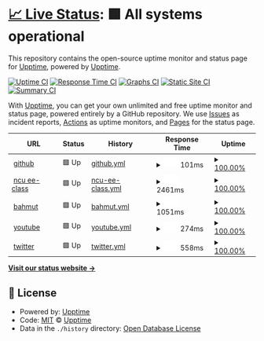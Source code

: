 # [📈 Live Status](https://demo.upptime.js.org): <!--live status--> **🟩 All systems operational**

This repository contains the open-source uptime monitor and status page for [Upptime](https://upptime.js.org), powered by [Upptime](https://github.com/upptime/upptime).

[![Uptime CI](https://github.com/upptime/upptime/workflows/Uptime%20CI/badge.svg)](https://github.com/upptime/upptime/actions?query=workflow%3A%22Uptime+CI%22)
[![Response Time CI](https://github.com/upptime/upptime/workflows/Response%20Time%20CI/badge.svg)](https://github.com/upptime/upptime/actions?query=workflow%3A%22Response+Time+CI%22)
[![Graphs CI](https://github.com/upptime/upptime/workflows/Graphs%20CI/badge.svg)](https://github.com/upptime/upptime/actions?query=workflow%3A%22Graphs+CI%22)
[![Static Site CI](https://github.com/upptime/upptime/workflows/Static%20Site%20CI/badge.svg)](https://github.com/upptime/upptime/actions?query=workflow%3A%22Static+Site+CI%22)
[![Summary CI](https://github.com/upptime/upptime/workflows/Summary%20CI/badge.svg)](https://github.com/upptime/upptime/actions?query=workflow%3A%22Summary+CI%22)

With [Upptime](https://upptime.js.org), you can get your own unlimited and free uptime monitor and status page, powered entirely by a GitHub repository. We use [Issues](https://github.com/upptime/upptime/issues) as incident reports, [Actions](https://github.com/upptime/upptime/actions) as uptime monitors, and [Pages](https://demo.upptime.js.org) for the status page.

<!--start: status pages-->
<!-- This summary is generated by Upptime (https://github.com/upptime/upptime) -->
<!-- Do not edit this manually, your changes will be overwritten -->
<!-- prettier-ignore -->
| URL | Status | History | Response Time | Uptime |
| --- | ------ | ------- | ------------- | ------ |
| <img alt="" src="https://favicons.githubusercontent.com/github.com" height="13"> [github](https://github.com/) | 🟩 Up | [github.yml](https://github.com/bob05231/0607ncu/commits/HEAD/history/github.yml) | <details><summary><img alt="Response time graph" src="./graphs/github/response-time-week.png" height="20"> 101ms</summary><br><a href="https://demo.upptime.js.org/history/github"><img alt="Response time 118" src="https://img.shields.io/endpoint?url=https%3A%2F%2Fraw.githubusercontent.com%2Fbob05231%2F0607ncu%2FHEAD%2Fapi%2Fgithub%2Fresponse-time.json"></a><br><a href="https://demo.upptime.js.org/history/github"><img alt="24-hour response time 37" src="https://img.shields.io/endpoint?url=https%3A%2F%2Fraw.githubusercontent.com%2Fbob05231%2F0607ncu%2FHEAD%2Fapi%2Fgithub%2Fresponse-time-day.json"></a><br><a href="https://demo.upptime.js.org/history/github"><img alt="7-day response time 101" src="https://img.shields.io/endpoint?url=https%3A%2F%2Fraw.githubusercontent.com%2Fbob05231%2F0607ncu%2FHEAD%2Fapi%2Fgithub%2Fresponse-time-week.json"></a><br><a href="https://demo.upptime.js.org/history/github"><img alt="30-day response time 118" src="https://img.shields.io/endpoint?url=https%3A%2F%2Fraw.githubusercontent.com%2Fbob05231%2F0607ncu%2FHEAD%2Fapi%2Fgithub%2Fresponse-time-month.json"></a><br><a href="https://demo.upptime.js.org/history/github"><img alt="1-year response time 118" src="https://img.shields.io/endpoint?url=https%3A%2F%2Fraw.githubusercontent.com%2Fbob05231%2F0607ncu%2FHEAD%2Fapi%2Fgithub%2Fresponse-time-year.json"></a></details> | <details><summary><a href="https://demo.upptime.js.org/history/github">100.00%</a></summary><a href="https://demo.upptime.js.org/history/github"><img alt="All-time uptime 100.00%" src="https://img.shields.io/endpoint?url=https%3A%2F%2Fraw.githubusercontent.com%2Fbob05231%2F0607ncu%2FHEAD%2Fapi%2Fgithub%2Fuptime.json"></a><br><a href="https://demo.upptime.js.org/history/github"><img alt="24-hour uptime 100.00%" src="https://img.shields.io/endpoint?url=https%3A%2F%2Fraw.githubusercontent.com%2Fbob05231%2F0607ncu%2FHEAD%2Fapi%2Fgithub%2Fuptime-day.json"></a><br><a href="https://demo.upptime.js.org/history/github"><img alt="7-day uptime 100.00%" src="https://img.shields.io/endpoint?url=https%3A%2F%2Fraw.githubusercontent.com%2Fbob05231%2F0607ncu%2FHEAD%2Fapi%2Fgithub%2Fuptime-week.json"></a><br><a href="https://demo.upptime.js.org/history/github"><img alt="30-day uptime 100.00%" src="https://img.shields.io/endpoint?url=https%3A%2F%2Fraw.githubusercontent.com%2Fbob05231%2F0607ncu%2FHEAD%2Fapi%2Fgithub%2Fuptime-month.json"></a><br><a href="https://demo.upptime.js.org/history/github"><img alt="1-year uptime 100.00%" src="https://img.shields.io/endpoint?url=https%3A%2F%2Fraw.githubusercontent.com%2Fbob05231%2F0607ncu%2FHEAD%2Fapi%2Fgithub%2Fuptime-year.json"></a></details>
| <img alt="" src="https://favicons.githubusercontent.com/ncueeclass.ncu.edu.tw" height="13"> [ncu ee-class](https://ncueeclass.ncu.edu.tw/) | 🟩 Up | [ncu-ee-class.yml](https://github.com/bob05231/0607ncu/commits/HEAD/history/ncu-ee-class.yml) | <details><summary><img alt="Response time graph" src="./graphs/ncu-ee-class/response-time-week.png" height="20"> 2461ms</summary><br><a href="https://demo.upptime.js.org/history/ncu-ee-class"><img alt="Response time 2474" src="https://img.shields.io/endpoint?url=https%3A%2F%2Fraw.githubusercontent.com%2Fbob05231%2F0607ncu%2FHEAD%2Fapi%2Fncu-ee-class%2Fresponse-time.json"></a><br><a href="https://demo.upptime.js.org/history/ncu-ee-class"><img alt="24-hour response time 2492" src="https://img.shields.io/endpoint?url=https%3A%2F%2Fraw.githubusercontent.com%2Fbob05231%2F0607ncu%2FHEAD%2Fapi%2Fncu-ee-class%2Fresponse-time-day.json"></a><br><a href="https://demo.upptime.js.org/history/ncu-ee-class"><img alt="7-day response time 2461" src="https://img.shields.io/endpoint?url=https%3A%2F%2Fraw.githubusercontent.com%2Fbob05231%2F0607ncu%2FHEAD%2Fapi%2Fncu-ee-class%2Fresponse-time-week.json"></a><br><a href="https://demo.upptime.js.org/history/ncu-ee-class"><img alt="30-day response time 2474" src="https://img.shields.io/endpoint?url=https%3A%2F%2Fraw.githubusercontent.com%2Fbob05231%2F0607ncu%2FHEAD%2Fapi%2Fncu-ee-class%2Fresponse-time-month.json"></a><br><a href="https://demo.upptime.js.org/history/ncu-ee-class"><img alt="1-year response time 2474" src="https://img.shields.io/endpoint?url=https%3A%2F%2Fraw.githubusercontent.com%2Fbob05231%2F0607ncu%2FHEAD%2Fapi%2Fncu-ee-class%2Fresponse-time-year.json"></a></details> | <details><summary><a href="https://demo.upptime.js.org/history/ncu-ee-class">100.00%</a></summary><a href="https://demo.upptime.js.org/history/ncu-ee-class"><img alt="All-time uptime 100.00%" src="https://img.shields.io/endpoint?url=https%3A%2F%2Fraw.githubusercontent.com%2Fbob05231%2F0607ncu%2FHEAD%2Fapi%2Fncu-ee-class%2Fuptime.json"></a><br><a href="https://demo.upptime.js.org/history/ncu-ee-class"><img alt="24-hour uptime 100.00%" src="https://img.shields.io/endpoint?url=https%3A%2F%2Fraw.githubusercontent.com%2Fbob05231%2F0607ncu%2FHEAD%2Fapi%2Fncu-ee-class%2Fuptime-day.json"></a><br><a href="https://demo.upptime.js.org/history/ncu-ee-class"><img alt="7-day uptime 100.00%" src="https://img.shields.io/endpoint?url=https%3A%2F%2Fraw.githubusercontent.com%2Fbob05231%2F0607ncu%2FHEAD%2Fapi%2Fncu-ee-class%2Fuptime-week.json"></a><br><a href="https://demo.upptime.js.org/history/ncu-ee-class"><img alt="30-day uptime 100.00%" src="https://img.shields.io/endpoint?url=https%3A%2F%2Fraw.githubusercontent.com%2Fbob05231%2F0607ncu%2FHEAD%2Fapi%2Fncu-ee-class%2Fuptime-month.json"></a><br><a href="https://demo.upptime.js.org/history/ncu-ee-class"><img alt="1-year uptime 100.00%" src="https://img.shields.io/endpoint?url=https%3A%2F%2Fraw.githubusercontent.com%2Fbob05231%2F0607ncu%2FHEAD%2Fapi%2Fncu-ee-class%2Fuptime-year.json"></a></details>
| <img alt="" src="https://favicons.githubusercontent.com/www.gamer.com.tw" height="13"> [bahmut](https://www.gamer.com.tw/) | 🟩 Up | [bahmut.yml](https://github.com/bob05231/0607ncu/commits/HEAD/history/bahmut.yml) | <details><summary><img alt="Response time graph" src="./graphs/bahmut/response-time-week.png" height="20"> 1051ms</summary><br><a href="https://demo.upptime.js.org/history/bahmut"><img alt="Response time 1049" src="https://img.shields.io/endpoint?url=https%3A%2F%2Fraw.githubusercontent.com%2Fbob05231%2F0607ncu%2FHEAD%2Fapi%2Fbahmut%2Fresponse-time.json"></a><br><a href="https://demo.upptime.js.org/history/bahmut"><img alt="24-hour response time 1036" src="https://img.shields.io/endpoint?url=https%3A%2F%2Fraw.githubusercontent.com%2Fbob05231%2F0607ncu%2FHEAD%2Fapi%2Fbahmut%2Fresponse-time-day.json"></a><br><a href="https://demo.upptime.js.org/history/bahmut"><img alt="7-day response time 1051" src="https://img.shields.io/endpoint?url=https%3A%2F%2Fraw.githubusercontent.com%2Fbob05231%2F0607ncu%2FHEAD%2Fapi%2Fbahmut%2Fresponse-time-week.json"></a><br><a href="https://demo.upptime.js.org/history/bahmut"><img alt="30-day response time 1049" src="https://img.shields.io/endpoint?url=https%3A%2F%2Fraw.githubusercontent.com%2Fbob05231%2F0607ncu%2FHEAD%2Fapi%2Fbahmut%2Fresponse-time-month.json"></a><br><a href="https://demo.upptime.js.org/history/bahmut"><img alt="1-year response time 1049" src="https://img.shields.io/endpoint?url=https%3A%2F%2Fraw.githubusercontent.com%2Fbob05231%2F0607ncu%2FHEAD%2Fapi%2Fbahmut%2Fresponse-time-year.json"></a></details> | <details><summary><a href="https://demo.upptime.js.org/history/bahmut">100.00%</a></summary><a href="https://demo.upptime.js.org/history/bahmut"><img alt="All-time uptime 99.92%" src="https://img.shields.io/endpoint?url=https%3A%2F%2Fraw.githubusercontent.com%2Fbob05231%2F0607ncu%2FHEAD%2Fapi%2Fbahmut%2Fuptime.json"></a><br><a href="https://demo.upptime.js.org/history/bahmut"><img alt="24-hour uptime 100.00%" src="https://img.shields.io/endpoint?url=https%3A%2F%2Fraw.githubusercontent.com%2Fbob05231%2F0607ncu%2FHEAD%2Fapi%2Fbahmut%2Fuptime-day.json"></a><br><a href="https://demo.upptime.js.org/history/bahmut"><img alt="7-day uptime 100.00%" src="https://img.shields.io/endpoint?url=https%3A%2F%2Fraw.githubusercontent.com%2Fbob05231%2F0607ncu%2FHEAD%2Fapi%2Fbahmut%2Fuptime-week.json"></a><br><a href="https://demo.upptime.js.org/history/bahmut"><img alt="30-day uptime 99.92%" src="https://img.shields.io/endpoint?url=https%3A%2F%2Fraw.githubusercontent.com%2Fbob05231%2F0607ncu%2FHEAD%2Fapi%2Fbahmut%2Fuptime-month.json"></a><br><a href="https://demo.upptime.js.org/history/bahmut"><img alt="1-year uptime 99.92%" src="https://img.shields.io/endpoint?url=https%3A%2F%2Fraw.githubusercontent.com%2Fbob05231%2F0607ncu%2FHEAD%2Fapi%2Fbahmut%2Fuptime-year.json"></a></details>
| <img alt="" src="https://favicons.githubusercontent.com/www.youtube.com" height="13"> [youtube](https://www.youtube.com/) | 🟩 Up | [youtube.yml](https://github.com/bob05231/0607ncu/commits/HEAD/history/youtube.yml) | <details><summary><img alt="Response time graph" src="./graphs/youtube/response-time-week.png" height="20"> 274ms</summary><br><a href="https://demo.upptime.js.org/history/youtube"><img alt="Response time 298" src="https://img.shields.io/endpoint?url=https%3A%2F%2Fraw.githubusercontent.com%2Fbob05231%2F0607ncu%2FHEAD%2Fapi%2Fyoutube%2Fresponse-time.json"></a><br><a href="https://demo.upptime.js.org/history/youtube"><img alt="24-hour response time 253" src="https://img.shields.io/endpoint?url=https%3A%2F%2Fraw.githubusercontent.com%2Fbob05231%2F0607ncu%2FHEAD%2Fapi%2Fyoutube%2Fresponse-time-day.json"></a><br><a href="https://demo.upptime.js.org/history/youtube"><img alt="7-day response time 274" src="https://img.shields.io/endpoint?url=https%3A%2F%2Fraw.githubusercontent.com%2Fbob05231%2F0607ncu%2FHEAD%2Fapi%2Fyoutube%2Fresponse-time-week.json"></a><br><a href="https://demo.upptime.js.org/history/youtube"><img alt="30-day response time 298" src="https://img.shields.io/endpoint?url=https%3A%2F%2Fraw.githubusercontent.com%2Fbob05231%2F0607ncu%2FHEAD%2Fapi%2Fyoutube%2Fresponse-time-month.json"></a><br><a href="https://demo.upptime.js.org/history/youtube"><img alt="1-year response time 298" src="https://img.shields.io/endpoint?url=https%3A%2F%2Fraw.githubusercontent.com%2Fbob05231%2F0607ncu%2FHEAD%2Fapi%2Fyoutube%2Fresponse-time-year.json"></a></details> | <details><summary><a href="https://demo.upptime.js.org/history/youtube">100.00%</a></summary><a href="https://demo.upptime.js.org/history/youtube"><img alt="All-time uptime 100.00%" src="https://img.shields.io/endpoint?url=https%3A%2F%2Fraw.githubusercontent.com%2Fbob05231%2F0607ncu%2FHEAD%2Fapi%2Fyoutube%2Fuptime.json"></a><br><a href="https://demo.upptime.js.org/history/youtube"><img alt="24-hour uptime 100.00%" src="https://img.shields.io/endpoint?url=https%3A%2F%2Fraw.githubusercontent.com%2Fbob05231%2F0607ncu%2FHEAD%2Fapi%2Fyoutube%2Fuptime-day.json"></a><br><a href="https://demo.upptime.js.org/history/youtube"><img alt="7-day uptime 100.00%" src="https://img.shields.io/endpoint?url=https%3A%2F%2Fraw.githubusercontent.com%2Fbob05231%2F0607ncu%2FHEAD%2Fapi%2Fyoutube%2Fuptime-week.json"></a><br><a href="https://demo.upptime.js.org/history/youtube"><img alt="30-day uptime 100.00%" src="https://img.shields.io/endpoint?url=https%3A%2F%2Fraw.githubusercontent.com%2Fbob05231%2F0607ncu%2FHEAD%2Fapi%2Fyoutube%2Fuptime-month.json"></a><br><a href="https://demo.upptime.js.org/history/youtube"><img alt="1-year uptime 100.00%" src="https://img.shields.io/endpoint?url=https%3A%2F%2Fraw.githubusercontent.com%2Fbob05231%2F0607ncu%2FHEAD%2Fapi%2Fyoutube%2Fuptime-year.json"></a></details>
| <img alt="" src="https://favicons.githubusercontent.com/twitter.com" height="13"> [twitter](https://twitter.com/home) | 🟩 Up | [twitter.yml](https://github.com/bob05231/0607ncu/commits/HEAD/history/twitter.yml) | <details><summary><img alt="Response time graph" src="./graphs/twitter/response-time-week.png" height="20"> 558ms</summary><br><a href="https://demo.upptime.js.org/history/twitter"><img alt="Response time 450" src="https://img.shields.io/endpoint?url=https%3A%2F%2Fraw.githubusercontent.com%2Fbob05231%2F0607ncu%2FHEAD%2Fapi%2Ftwitter%2Fresponse-time.json"></a><br><a href="https://demo.upptime.js.org/history/twitter"><img alt="24-hour response time 492" src="https://img.shields.io/endpoint?url=https%3A%2F%2Fraw.githubusercontent.com%2Fbob05231%2F0607ncu%2FHEAD%2Fapi%2Ftwitter%2Fresponse-time-day.json"></a><br><a href="https://demo.upptime.js.org/history/twitter"><img alt="7-day response time 558" src="https://img.shields.io/endpoint?url=https%3A%2F%2Fraw.githubusercontent.com%2Fbob05231%2F0607ncu%2FHEAD%2Fapi%2Ftwitter%2Fresponse-time-week.json"></a><br><a href="https://demo.upptime.js.org/history/twitter"><img alt="30-day response time 450" src="https://img.shields.io/endpoint?url=https%3A%2F%2Fraw.githubusercontent.com%2Fbob05231%2F0607ncu%2FHEAD%2Fapi%2Ftwitter%2Fresponse-time-month.json"></a><br><a href="https://demo.upptime.js.org/history/twitter"><img alt="1-year response time 450" src="https://img.shields.io/endpoint?url=https%3A%2F%2Fraw.githubusercontent.com%2Fbob05231%2F0607ncu%2FHEAD%2Fapi%2Ftwitter%2Fresponse-time-year.json"></a></details> | <details><summary><a href="https://demo.upptime.js.org/history/twitter">100.00%</a></summary><a href="https://demo.upptime.js.org/history/twitter"><img alt="All-time uptime 99.91%" src="https://img.shields.io/endpoint?url=https%3A%2F%2Fraw.githubusercontent.com%2Fbob05231%2F0607ncu%2FHEAD%2Fapi%2Ftwitter%2Fuptime.json"></a><br><a href="https://demo.upptime.js.org/history/twitter"><img alt="24-hour uptime 100.00%" src="https://img.shields.io/endpoint?url=https%3A%2F%2Fraw.githubusercontent.com%2Fbob05231%2F0607ncu%2FHEAD%2Fapi%2Ftwitter%2Fuptime-day.json"></a><br><a href="https://demo.upptime.js.org/history/twitter"><img alt="7-day uptime 100.00%" src="https://img.shields.io/endpoint?url=https%3A%2F%2Fraw.githubusercontent.com%2Fbob05231%2F0607ncu%2FHEAD%2Fapi%2Ftwitter%2Fuptime-week.json"></a><br><a href="https://demo.upptime.js.org/history/twitter"><img alt="30-day uptime 99.91%" src="https://img.shields.io/endpoint?url=https%3A%2F%2Fraw.githubusercontent.com%2Fbob05231%2F0607ncu%2FHEAD%2Fapi%2Ftwitter%2Fuptime-month.json"></a><br><a href="https://demo.upptime.js.org/history/twitter"><img alt="1-year uptime 99.91%" src="https://img.shields.io/endpoint?url=https%3A%2F%2Fraw.githubusercontent.com%2Fbob05231%2F0607ncu%2FHEAD%2Fapi%2Ftwitter%2Fuptime-year.json"></a></details>

<!--end: status pages-->

[**Visit our status website →**](https://demo.upptime.js.org)

## 📄 License

- Powered by: [Upptime](https://github.com/upptime/upptime)
- Code: [MIT](./LICENSE) © [Upptime](https://upptime.js.org)
- Data in the `./history` directory: [Open Database License](https://opendatacommons.org/licenses/odbl/1-0/)
